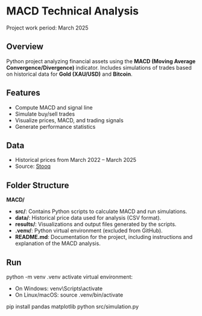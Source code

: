 # MACD Technical Analysis

Project work period: March 2025

## Overview
Python project analyzing financial assets using the **MACD (Moving Average Convergence/Divergence)** indicator. Includes simulations of trades based on historical data for **Gold (XAU/USD)** and **Bitcoin**.

## Features
- Compute MACD and signal line  
- Simulate buy/sell trades  
- Visualize prices, MACD, and trading signals  
- Generate performance statistics  

## Data
- Historical prices from March 2022 – March 2025  
- Source: [Stooq](https://stooq.pl)
  
## Folder Structure

**MACD/**
- **src/**: Contains Python scripts to calculate MACD and run simulations.  
- **data/**: Historical price data used for analysis (CSV format).  
- **results/**: Visualizations and output files generated by the scripts.  
- **.venv/**: Python virtual environment (excluded from GitHub).  
- **README.md**: Documentation for the project, including instructions and explanation of the MACD analysis.

## Run

python -m venv .venv
activate virtual environment:
  - On Windows:
      venv\Scripts\activate
  - On Linux/macOS:
      source .venv/bin/activate

pip install pandas matplotlib
python src/simulation.py
